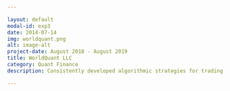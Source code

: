 ```yaml
---

layout: default
modal-id: exp3
date: 2014-07-14
img: worldquant.png
alt: image-alt
project-date: August 2018 - August 2019
title: WorldQuant LLC
category: Quant Finance
description: Consistently developed algorithmic strategies for trading using statistical modelling based on a company’s annual report, P&L statement, price volume, fundamental data, and sentiment data, for stock markets in the USA, Europe, and Asia. Built around 670 such alphas with about 150 presently in use in portfolios consisting of the top 500 (by liquidity) US companies

---
```


